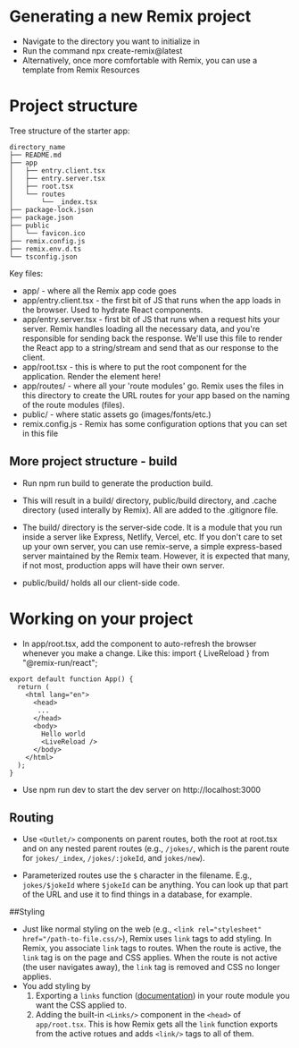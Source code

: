 # Generating a new Remix project

- Navigate to the directory you want to initialize in
- Run the command npx create-remix@latest
- Alternatively, once more comfortable with Remix, you can use a template from Remix Resources

# Project structure

Tree structure of the starter app:

```
directory_name
├── README.md
├── app
│   ├── entry.client.tsx
│   ├── entry.server.tsx
│   ├── root.tsx
│   └── routes
│       └── _index.tsx
├── package-lock.json
├── package.json
├── public
│   └── favicon.ico
├── remix.config.js
├── remix.env.d.ts
└── tsconfig.json
```

Key files:

- app/ - where all the Remix app code goes
- app/entry.client.tsx - the first bit of JS that runs when the app loads in the browser. Used to hydrate React components.
- app/entry.server.tsx - first bit of JS that runs when a request hits your server. Remix handles loading all the necessary data, and you're responsible for sending back the response. We'll use this file to render the React app to a string/stream and send that as our response to the client.
- app/root.tsx - this is where to put the root component for the application. Render the <html> element here!
- app/routes/ - where all your 'route modules' go. Remix uses the files in this directory to create the URL routes for your app based on the naming of the route modules (files).
- public/ - where static assets go (images/fonts/etc.)
- remix.config.js - Remix has some configuration options that you can set in this file

## More project structure - build

- Run npm run build to generate the production build.

- This will result in a build/ directory, public/build directory, and .cache directory (used interally by Remix). All are added to the .gitignore file.

- The build/ directory is the server-side code. It is a module that you run inside a server like Express, Netlify, Vercel, etc. If you don't care to set up your own server, you can use remix-serve, a simple express-based server maintained by the Remix team. However, it is expected that many, if not most, production apps will have their own server.
- public/build/ holds all our client-side code.

# Working on your project

- In app/root.tsx, add the <LiveReload /> component to auto-refresh the browser whenever you make a change. Like this:
  import { LiveReload } from "@remix-run/react";

```
export default function App() {
  return (
    <html lang="en">
      <head>
       ...
      </head>
      <body>
        Hello world
        <LiveReload />
      </body>
    </html>
  );
}
```

- Use npm run dev to start the dev server on http://localhost:3000

## Routing

- Use `<Outlet/>` components on parent routes, both the root at root.tsx and on any nested parent routes (e.g., `/jokes/`, which is the parent route for `jokes/_index`, `/jokes/:jokeId`, and `jokes/new`).

- Parameterized routes use the `$` character in the filename. E.g., `jokes/$jokeId` where `$jokeId` can be anything. You can look up that part of the URL and use it to find things in a database, for example.

##Styling

- Just like normal styling on the web (e.g., `<link rel="stylesheet" href="/path-to-file.css/>`), Remix uses `link` tags to add styling. In Remix, you associate `link` tags to routes. When the route is active, the `link` tag is on the page and CSS applies. When the route is not active (the user navigates away), the `link` tag is removed and CSS no longer applies.
- You add styling by
  1. Exporting a `links` function ([documentation](https://remix.run/docs/en/main/route/links)) in your route module you want the CSS applied to.
  2. Adding the built-in `<Links/>` component in the `<head>` of `app/root.tsx`. This is how Remix gets all the `link` function exports from the active rotues and adds `<link/>` tags to all of them.

